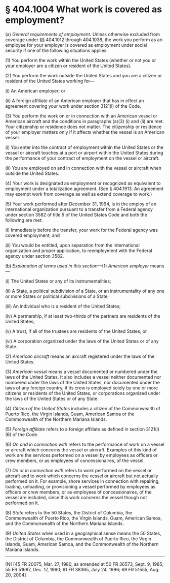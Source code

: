 # § 404.1004   What work is covered as employment?

(a) *General requirements of employment.* Unless otherwise excluded from coverage under §§ 404.1012 through 404.1038, the work you perform as an employee for your employer is covered as employment under social security if one of the following situations applies:


(1) You perform the work within the United States (whether or not you or your employer are a citizen or resident of the United States).


(2) You perform the work outside the United States and you are a citizen or resident of the United States working for—


(i) An American employer; or


(ii) A foreign affiliate of an American employer that has in effect an agreement covering your work under section 3121(l) of the Code.


(3) You perform the work on or in connection with an American vessel or American aircraft and the conditions in paragraphs (a)(3) (i) and (ii) are met. Your citizenship or residence does not matter. The citizenship or residence of your employer matters only if it affects whether the vessel is an American vessel.


(i) You enter into the contract of employment within the United States or the vessel or aircraft touches at a port or airport within the United States during the performance of your contract of employment on the vessel or aircraft.


(ii) You are employed on and in connection with the vessel or aircraft when outside the United States.


(4) Your work is designated as employment or recognized as equivalent to employment under a totalization agreement. (See § 404.1913. An agreement may exempt work from coverage as well as extend coverage to work.)


(5) Your work performed after December 31, 1994, is in the employ of an international organization pursuant to a transfer from a Federal agency under section 3582 of title 5 of the United States Code and both the following are met:


(i) Immediately before the transfer, your work for the Federal agency was covered employment; and


(ii) You would be entitled, upon separation from the international organization and proper application, to reemployment with the Federal agency under section 3582.


(b) *Explanation of terms used in this section*—(1) *American employer* means—


(i) The United States or any of its instrumentalities;


(ii) A State, a political subdivision of a State, or an instrumentality of any one or more States or political subdivisions of a State;


(iii) An individual who is a resident of the United States;


(iv) A partnership, if at least two-thirds of the partners are residents of the United States;


(v) A trust, if all of the trustees are residents of the United States; or


(vi) A corporation organized under the laws of the United States or of any State.


(2) *American aircraft* means an aircraft registered under the laws of the United States.


(3) *American vessel* means a vessel documented or numbered under the laws of the United States. It also includes a vessel neither documented nor numbered under the laws of the United States, nor documented under the laws of any foreign country, if its crew is employed solely by one or more citizens or residents of the United States, or corporations organized under the laws of the United States or of any State.


(4) *Citizen of the United States* includes a citizen of the Commonwealth of Puerto Rico, the Virgin Islands, Guam, American Samoa or the Commonwealth of the Northern Mariana Islands.


(5) *Foreign affiliate* refers to a foreign affiliate as defined in section 3121(l)(6) of the Code.


(6) *On and in connection with* refers to the performance of work on a vessel or aircraft which concerns the vessel or aircraft. Examples of this kind of work are the services performed on a vessel by employees as officers or crew members, or as employees of concessionaires, of the vessel.


(7) *On or in connection with* refers to work performed on the vessel or aircraft and to work which concerns the vessel or aircraft but not actually performed on it. For example, shore services in connection with repairing, loading, unloading, or provisioning a vessel performed by employees as officers or crew members, or as employees of concessionaires, of the vessel are included, since this work concerns the vessel though not performed on it.


(8) *State* refers to the 50 States, the District of Columbia, the Commonwealth of Puerto Rico, the Virgin Islands, Guam, American Samoa, and the Commonwealth of the Northern Mariana Islands.


(9) *United States* when used in a geographical sense means the 50 States, the District of Columbia, the Commonwealth of Puerto Rico, the Virgin Islands, Guam, American Samoa, and the Commonwealth of the Northern Mariana Islands.



---

[N] [45 FR 20075, Mar. 27, 1980, as amended at 50 FR 36573, Sept. 9, 1985; 55 FR 51687, Dec. 17, 1990; 61 FR 38365, July 24, 1996; 69 FR 51555, Aug. 20, 2004]




